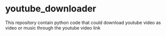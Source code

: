 # youtube_downloader
This repository contain python code that could download youtube video as video or music through the youtube video link
